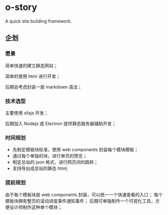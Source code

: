 # o-story

A quick site building framework.

## 企划

### 愿景

简单快速的建立静态网站；

简单的使用 html 进行开发；

后期会考虑封装一层 markdown 语法；

### 技术选型

主要使用 ofajs 开发；

后期加入 Nodejs 或 Electron 提供静态服务器辅助开发；

### 时间规划

- 先制定模板块标准，使用 web components 封装每个模块模板；
- 通过每个单独的块，进行单页的预览；
- 制定总站的 json 格式，进行网页间的跳转；
- 支持导出成总站的静态 html;

### 提前规划

由于每个模板块是 web components 封装，可以统一一个快速查看的入口；
每个模板块拥有整页的滚动进度事件通知事件；
后期可单独制作一个可视化工具，方便设计师制作这种单个模块；
